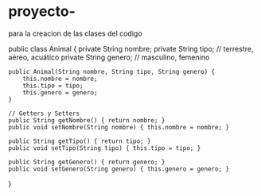 # proyecto-
para la creacion de las clases del codigo 


public class Animal {
    private String nombre;
    private String tipo; // terrestre, aéreo, acuático
    private String genero; // masculino, femenino

    public Animal(String nombre, String tipo, String genero) {
        this.nombre = nombre;
        this.tipo = tipo;
        this.genero = genero;
    }

    // Getters y Setters
    public String getNombre() { return nombre; }
    public void setNombre(String nombre) { this.nombre = nombre; }

    public String getTipo() { return tipo; }
    public void setTipo(String tipo) { this.tipo = tipo; }

    public String getGenero() { return genero; }
    public void setGenero(String genero) { this.genero = genero; }
}
